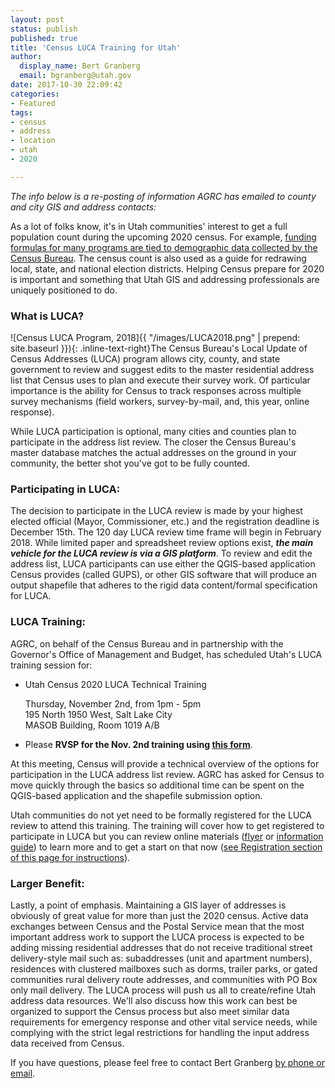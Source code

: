 ```yaml
---
layout: post
status: publish
published: true
title: 'Census LUCA Training for Utah'
author:
  display_name: Bert Granberg
  email: bgranberg@utah.gov
date: 2017-10-30 22:09:42
categories:
- Featured
tags:
- census
- address
- location
- utah
- 2020

---
```


*The info below is a re-posting of information AGRC has emailed to county and city GIS and address contacts:*

As a lot of folks know, it's in Utah communities' interest to get a full population count during the upcoming 2020 census. For example, [funding formulas for many programs are tied to demographic data collected by the Census Bureau](https://www.nsgic.org/gwu-counting-for-dollars--census-informed-federal-program-funding). The census count is also used as a guide for redrawing local, state, and national election districts. Helping Census prepare for 2020 is important and something that Utah GIS and addressing professionals are uniquely positioned to do.

### What is LUCA?
![Census LUCA Program, 2018]{{ "/images/LUCA2018.png" | prepend: site.baseurl }}){: .inline-text-right}The Census Bureau's Local Update of Census Addresses (LUCA) program allows city, county, and state government to review and suggest edits to the master residential address list that Census uses to plan and execute their survey work. Of particular importance is the ability for Census to track responses across multiple survey mechanisms (field workers, survey-by-mail, and, this year, online response).

While LUCA participation is optional, many cities and counties plan to participate in the address list review. The closer the Census Bureau's master database matches the actual addresses on the ground in your community, the better shot you've got to be fully counted. 

### Participating in LUCA:
The decision to participate in the LUCA review is made by your highest elected official (Mayor, Commissioner, etc.) and the registration deadline is December 15th. The 120 day LUCA review time frame will begin in February 2018. While limited paper and spreadsheet review options exist, **_the main vehicle for the LUCA review is via a GIS platform_**.  To review and edit the address list, LUCA participants can use either the QGIS-based application Census provides (called GUPS), or other GIS software that will produce an output shapefile that adheres to the rigid data content/formal specification for LUCA.

### LUCA Training:
AGRC, on behalf of the Census Bureau and in partnership with the Governor's Office of Management and Budget, has scheduled Utah's LUCA training session for:

- Utah Census 2020 LUCA Technical Training

   Thursday, November 2nd, from 1pm - 5pm  
   195 North 1950 West, Salt Lake City  
   MASOB Building, Room 1019 A/B

- Please **RVSP for the Nov. 2nd training using [this form](https://docs.google.com/forms/d/e/1FAIpQLSczYHcjdbW33f-8VpnevDEq9rOL4V18astz6uU74VAUpXJFZg/viewform?usp=sf_link)**.

At this meeting, Census will provide a technical overview of the options for participation in the LUCA address list review. AGRC has asked for Census to move quickly through the basics so additional time can be spent on the QGIS-based application and the shapefile submission option. 

Utah communities do not yet need to be formally registered for the LUCA review to attend this training. The training will cover how to get registered to participate in LUCA but you can review online materials ([flyer](https://www2.census.gov/geo/pdfs/partnerships/luca/2020CensusLUCA_Flyer.pdf) or [information guide](https://www2.census.gov/geo/pdfs/partnerships/luca/2020LUCA_InfoGuide.pdf)) to learn more and to get a start on that now ([see Registration section of this page for instructions](https://www.census.gov/geo/partnerships/luca.html)).

### Larger Benefit:
Lastly, a point of emphasis. Maintaining a GIS layer of addresses is obviously of great value for more than just the 2020 census. Active data exchanges between Census and the Postal Service mean that the most important address work to support the LUCA process is expected to be adding missing residential addresses that do not receive traditional street delivery-style mail such as:
subaddresses (unit and apartment numbers), residences with clustered mailboxes such as dorms, trailer parks, or gated communities
rural delivery route addresses, and communities with PO Box only mail delivery. 
The LUCA process will push us all to create/refine Utah address data resources. We'll also discuss how this work can best be organized to support the Census process but also meet similar data requirements for emergency response and other vital service needs, while complying with the strict legal restrictions for handling the input address data received from Census.

If you have questions, please feel free to contact Bert Granberg [by phone or email](https://gis.utah.gov/about/contact/).
